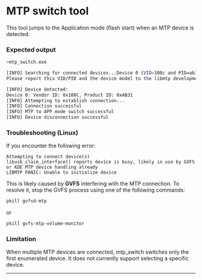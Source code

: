 

# MTP switch tool  

This tool jumps to the Application mode (flash start) when an MTP device is detected.

### Expected output

```sh
>mtp_switch.exe

[INFO] Searching for connected devices...Device 0 (VID=108c and PID=ab31) is UNKNOWN in libmtp v1.1.22.
Please report this VID/PID and the device model to the libmtp development team

[INFO] Device detected:
Device 0: Vendor ID: 0x108C, Product ID: 0xAB31
[INFO] Attempting to establish connection...
[INFO] Connection successful
[INFO] MTP to APP mode switch successful
[INFO] Device disconnection successful
```

### Troubleshooting (Linux)  

If you encounter the following error:  

```
Attempting to connect device(s)  
libusb_claim_interface() reports device is busy, likely in use by GVFS or KDE MTP device handling already  
LIBMTP PANIC: Unable to initialize device  
```

This is likely caused by **GVFS** interfering with the MTP connection. To resolve it, stop the GVFS process using one of the following commands:  

```sh
pkill gvfsd-mtp
```
or  
```sh
pkill gvfs-mtp-volume-monitor
```  

### Limitation
When multiple MTP devices are connected, mtp_switch switches only the first enumerated device. It does not currently support selecting a specific device.

---